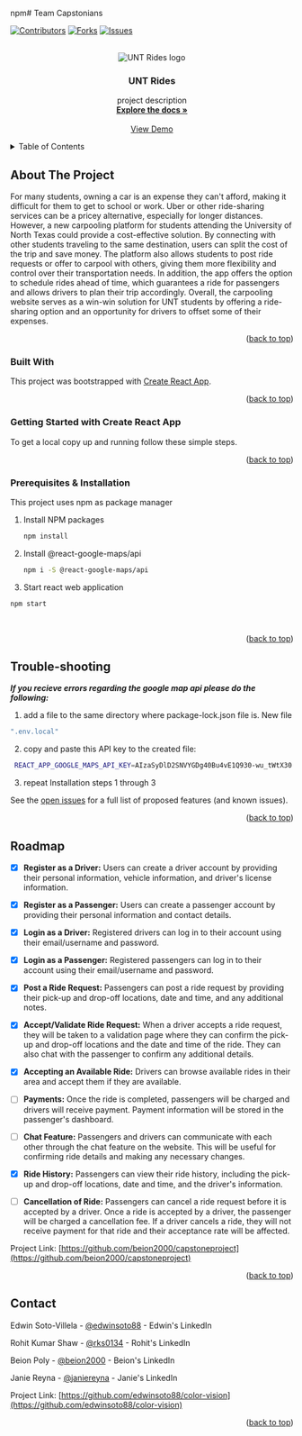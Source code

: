 npm# Team Capstonians

<a name="readme-top"></a>

[![Contributors][contributors-shield]][contributors-url]
[![Forks][forks-shield]][forks-url]
[![Issues][issues-shield]][issues-url]

<!-- PROJECT LOGO -->
<br />
<div align="center">
  <img src="https://user-images.githubusercontent.com/61428070/225522622-566f7d7d-87cb-4708-9177-cdb751d878bd.png" alt="UNT Rides logo"/>

<h3 align="center">UNT Rides</h3>

  <p align="center">
    project description
    <br />
    <a href="https://github.com/beion2000/capstoneproject"><strong>Explore the docs »</strong></a>
    <br />
    <br />
    <a href="https://github.com/beion2000/capstoneproject">View Demo</a>
  </p>
</div>

<!-- TABLE OF CONTENTS -->
<details>
  <summary>Table of Contents</summary>
  <ol>
    <li>
      <a href="#about-the-project">About The Project</a>
      <ul>
        <li><a href="#built-with">Built With</a></li>
      </ul>
    </li>
    <li><a href="#roadmap">Roadmap</a></li>
    <li><a href="#contact">Contact</a></li>
  </ol>
</details>

<!-- ABOUT THE PROJECT -->

## About The Project
For many students, owning a car is an expense they can't afford, making it difficult for them to get to school or work. Uber or other ride-sharing services can be a pricey alternative, especially for longer distances. However, a new carpooling platform for students attending the University of North Texas could provide a cost-effective solution. By connecting with other students traveling to the same destination, users can split the cost of the trip and save money. The platform also allows students to post ride requests or offer to carpool with others, giving them more flexibility and control over their transportation needs. In addition, the app offers the option to schedule rides ahead of time, which guarantees a ride for passengers and allows drivers to plan their trip accordingly. Overall, the carpooling website serves as a win-win solution for UNT students by offering a ride-sharing option and an opportunity for drivers to offset some of their expenses.

 <p align="right">(<a href="#readme-top">back to top</a>)</p>

### Built With

This project was bootstrapped with [Create React App](https://github.com/facebook/create-react-app).
<!-- GETTING STARTED -->

<p align="right">(<a href="#readme-top">back to top</a>)</p>

### Getting Started with Create React App

To get a local copy up and running follow these simple steps.

<p align="right">(<a href="#readme-top">back to top</a>)</p>

### Prerequisites & Installation

This project uses npm as package manager

1. Install NPM packages

   ```sh
   npm install
   ```
   
2. Install @react-google-maps/api
   
   ```sh
   npm i -S @react-google-maps/api
   ```
   
3. Start react web application

  ```sh
  npm start
  ```
<br />
<p align="right">(<a href="#readme-top">back to top</a>)</p>

## Trouble-shooting

***If you recieve errors regarding the google map api please do the following:***
   
   1. add a file to the same directory where package-lock.json file is. New file
   
   ```sh
   ".env.local"
   ```
  
   2. copy and paste this API key to the created file:
      
  ```sh
   REACT_APP_GOOGLE_MAPS_API_KEY=AIzaSyDlD2SNVYGDg40Bu4vE1Q930-wu_tWtX30
  ```

   3. repeat Installation steps 1 through 3

   See the [open issues](https://github.com/beion2000/capstoneproject/issues) for a full list of proposed features (and known issues).

<p align="right">(<a href="#readme-top">back to top</a>)</p>

<!-- ROADMAP -->

## Roadmap

 - [X] **Register as a Driver:** Users can create a driver account by providing their personal information, vehicle information, and driver's license information.
 - [X] **Register as a Passenger:** Users can create a passenger account by providing their personal information and contact details.
 - [X] **Login as a Driver:** Registered drivers can log in to their account using their email/username and password.
 - [X] **Login as a Passenger:** Registered passengers can log in to their account using their email/username and password.
 - [X] **Post a Ride Request:** Passengers can post a ride request by providing their pick-up and drop-off locations, date and time, and any additional notes.
 - [X] **Accept/Validate Ride Request:** When a driver accepts a ride request, they will be taken to a validation page where they can confirm the pick-up and drop-off locations and the date and time of the ride. They can also chat with the passenger to confirm any additional details.
 - [X] **Accepting an Available Ride:** Drivers can browse available rides in their area and accept them if they are available.
 - [ ] **Payments:** Once the ride is completed, passengers will be charged and drivers will receive payment. Payment information will be stored in the passenger's dashboard.
 - [ ] **Chat Feature:** Passengers and drivers can communicate with each other through the chat feature on the website. This will be useful for confirming ride details and making any necessary changes.
 - [X] **Ride History:** Passengers can view their ride history, including the pick-up and drop-off locations, date and time, and the driver's information.
 - [ ] **Cancellation of Ride:** Passengers can cancel a ride request before it is accepted by a driver. Once a ride is accepted by a driver, the passenger will be charged a cancellation fee. If a driver cancels a ride, they will not receive payment for that ride and their acceptance rate will be affected.


Project Link: [https://github.com/beion2000/capstoneproject](https://github.com/beion2000/capstoneproject)

<!-- MARKDOWN LINKS & IMAGES -->
[contributors-shield]: https://img.shields.io/github/contributors/beion2000/capstoneproject.svg?style=for-the-badge
[contributors-url]: https://github.com/beion2000/capstoneproject/graphs/contributors
[forks-shield]: https://img.shields.io/github/forks/beion2000/capstoneproject.svg?style=for-the-badge
[forks-url]: https://github.com/beion2000/capstoneproject/network/members
[issues-shield]: https://img.shields.io/github/issues/beion2000/capstoneproject.svg?style=for-the-badge
[issues-url]: https://github.com/beion2000/capstoneproject/issues
[product-screenshot]: /assets/images/ReadMe.PNG

<p align="right">(<a href="#readme-top">back to top</a>)</p>

<!-- CONTACT -->

## Contact

Edwin Soto-Villela - [@edwinsoto88](https://www.linkedin.com/in/edwin-soto-villela/) - Edwin's LinkedIn

Rohit Kumar Shaw - [@rks0134](https://www.linkedin.com/in/rohitkrshaw/) - Rohit's LinkedIn

Beion Poly - [@beion2000](https://www.linkedin.com/in/beionpoly/) - Beion's LinkedIn

Janie Reyna - [@janiereyna](https://www.linkedin.com/in/jreyna-csengineer/) - Janie's LinkedIn

Project Link: [https://github.com/edwinsoto88/color-vision](https://github.com/edwinsoto88/color-vision)

<!-- MARKDOWN LINKS & IMAGES -->
<!-- https://www.markdownguide.org/basic-syntax/#reference-style-links -->

[contributors-shield]: https://img.shields.io/github/contributors/edwinsoto88/Capstonians.svg?style=for-the-badge
[contributors-url]: https://github.com/beion2000/capstoneproject/graphs/contributors
[forks-shield]: https://img.shields.io/github/forks/edwinsoto88/color-vision.svg?style=for-the-badge
[forks-url]: https://github.com/edwinsoto88/color-vision/network/members
[stars-shield]: https://img.shields.io/github/stars/edwinsoto88/color-vision.svg?style=for-the-badge
[stars-url]: https://github.com/beion2000/capstoneproject/stargazers
[issues-shield]: https://img.shields.io/github/issues/edwinsoto88/color-vision.svg?style=for-the-badge
[issues-url]: https://github.com/beion2000/capstoneproject/issues
[license-shield]: https://img.shields.io/github/license/edwinsoto88/color-vision.svg?style=for-the-badge
[license-url]: https://github.com/beion2000/capstoneproject/blob/master/LICENSE.txt
[product-screenshot]: /assets/images/ReadMe.PNG
[react.js]: https://img.shields.io/badge/React-20232A?style=for-the-badge&logo=react&logoColor=61DAFB
[react-url]: https://reactjs.org/
[HTML5-url]: https://img.shields.io/badge/html5-%23E34F26.svg?style=for-the-badge&logo=html5&logoColor=white
[CSS3-url]: https://img.shields.io/badge/css3-%231572B6.svg?style=for-the-badge&logo=css3&logoColor=white
[bootstrap.com]: https://img.shields.io/badge/Bootstrap-563D7C?style=for-the-badge&logo=bootstrap&logoColor=white
[bootstrap-url]: https://getbootstrap.com

<p align="right">(<a href="#readme-top">back to top</a>)</p>
